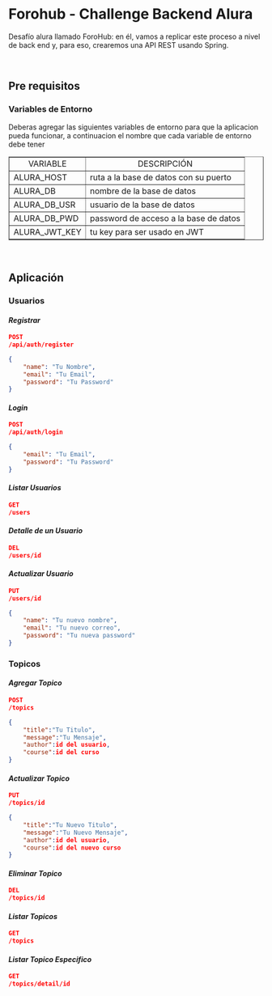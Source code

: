 # Forohub - Challenge Backend Alura

Desafío alura llamado ForoHub: en él, vamos a replicar este proceso a nivel de back end y, para eso, crearemos una API REST usando Spring.

<br>

## Pre requisitos

### Variables de Entorno

Deberas agregar las siguientes variables de entorno para que la aplicacion pueda funcionar, a continuacion el nombre que cada variable de entorno debe tener

<table border="1">
    <tr style="text-align: center;">
        <td>VARIABLE</td>
        <td>DESCRIPCIÓN</td>
    </tr>
    <tr>
        <td>ALURA_HOST</td>
        <td>ruta a la base de datos con su puerto</td>
    </tr>
    <tr>
        <td>ALURA_DB</td>
        <td>nombre de la base de datos</td>
    </tr>
    <tr>
        <td>ALURA_DB_USR</td>
        <td>usuario de la base de datos</td>
    </tr>
    <tr>
        <td>ALURA_DB_PWD</td>
        <td>password de acceso a la base de datos</td>
    </tr>
    <tr>
        <td>ALURA_JWT_KEY</td>
        <td>tu key para ser usado en JWT</td>
    </tr>
</table>

<br>

## Aplicación

### Usuarios

#### *Registrar*
```json
POST
/api/auth/register

{
    "name": "Tu Nombre",
    "email": "Tu Email",
    "password": "Tu Password"
}
```

#### *Login*
```json
POST
/api/auth/login

{
    "email": "Tu Email",
    "password": "Tu Password"
}
```

#### *Listar Usuarios*
```json
GET
/users
```

#### *Detalle de un Usuario*
```json
DEL
/users/id
```

#### *Actualizar Usuario*
```json
PUT
/users/id

{
    "name": "Tu nuevo nombre",
    "email": "Tu nuevo correo",
    "password": "Tu nueva password"
}
```

### Topicos

#### *Agregar Topico*
```json
POST
/topics

{
    "title":"Tu Titulo",
    "message":"Tu Mensaje",
    "author":id del usuario,
    "course":id del curso
}
```

#### *Actualizar Topico*
```json
PUT
/topics/id

{
    "title":"Tu Nuevo Titulo",
    "message":"Tu Nuevo Mensaje",
    "author":id del usuario,
    "course":id del nuevo curso
}
```

#### *Eliminar Topico*
```json
DEL
/topics/id
```

#### *Listar Topicos*
```json
GET
/topics
```

#### *Listar Topico Especifico*
```json
GET
/topics/detail/id
```